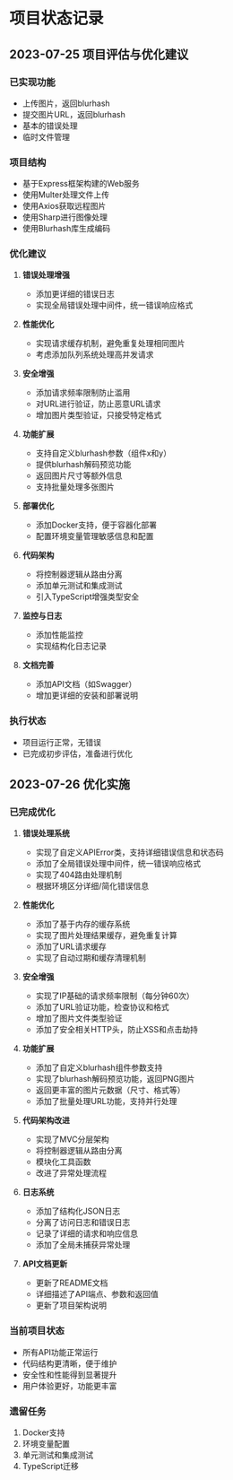 # 项目状态记录

## 2023-07-25 项目评估与优化建议

### 已实现功能
- 上传图片，返回blurhash
- 提交图片URL，返回blurhash
- 基本的错误处理
- 临时文件管理

### 项目结构
- 基于Express框架构建的Web服务
- 使用Multer处理文件上传
- 使用Axios获取远程图片
- 使用Sharp进行图像处理
- 使用Blurhash库生成编码

### 优化建议
1. **错误处理增强**
   - 添加更详细的错误日志
   - 实现全局错误处理中间件，统一错误响应格式

2. **性能优化**
   - 实现请求缓存机制，避免重复处理相同图片
   - 考虑添加队列系统处理高并发请求

3. **安全增强**
   - 添加请求频率限制防止滥用
   - 对URL进行验证，防止恶意URL请求
   - 增加图片类型验证，只接受特定格式

4. **功能扩展**
   - 支持自定义blurhash参数（组件x和y）
   - 提供blurhash解码预览功能
   - 返回图片尺寸等额外信息
   - 支持批量处理多张图片

5. **部署优化**
   - 添加Docker支持，便于容器化部署
   - 配置环境变量管理敏感信息和配置

6. **代码架构**
   - 将控制器逻辑从路由分离
   - 添加单元测试和集成测试
   - 引入TypeScript增强类型安全

7. **监控与日志**
   - 添加性能监控
   - 实现结构化日志记录

8. **文档完善**
   - 添加API文档（如Swagger）
   - 增加更详细的安装和部署说明

### 执行状态
- 项目运行正常，无错误
- 已完成初步评估，准备进行优化

## 2023-07-26 优化实施

### 已完成优化
1. **错误处理系统**
   - 实现了自定义APIError类，支持详细错误信息和状态码
   - 添加了全局错误处理中间件，统一错误响应格式
   - 实现了404路由处理机制
   - 根据环境区分详细/简化错误信息

2. **性能优化**
   - 添加了基于内存的缓存系统
   - 实现了图片处理结果缓存，避免重复计算
   - 添加了URL请求缓存
   - 实现了自动过期和缓存清理机制

3. **安全增强**
   - 实现了IP基础的请求频率限制（每分钟60次）
   - 添加了URL验证功能，检查协议和格式
   - 增加了图片文件类型验证
   - 添加了安全相关HTTP头，防止XSS和点击劫持

4. **功能扩展**
   - 添加了自定义blurhash组件参数支持
   - 实现了blurhash解码预览功能，返回PNG图片
   - 返回更丰富的图片元数据（尺寸、格式等）
   - 添加了批量处理URL功能，支持并行处理

5. **代码架构改进**
   - 实现了MVC分层架构
   - 将控制器逻辑从路由分离
   - 模块化工具函数
   - 改进了异常处理流程

6. **日志系统**
   - 添加了结构化JSON日志
   - 分离了访问日志和错误日志
   - 记录了详细的请求和响应信息
   - 添加了全局未捕获异常处理

7. **API文档更新**
   - 更新了README文档
   - 详细描述了API端点、参数和返回值
   - 更新了项目架构说明

### 当前项目状态
- 所有API功能正常运行
- 代码结构更清晰，便于维护
- 安全性和性能得到显著提升
- 用户体验更好，功能更丰富

### 遗留任务
1. Docker支持
2. 环境变量配置
3. 单元测试和集成测试
4. TypeScript迁移 